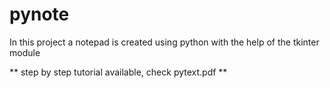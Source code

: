 # pynote
In this project a notepad is created using python with the help of the tkinter module

** step by step tutorial available, check pytext.pdf **

